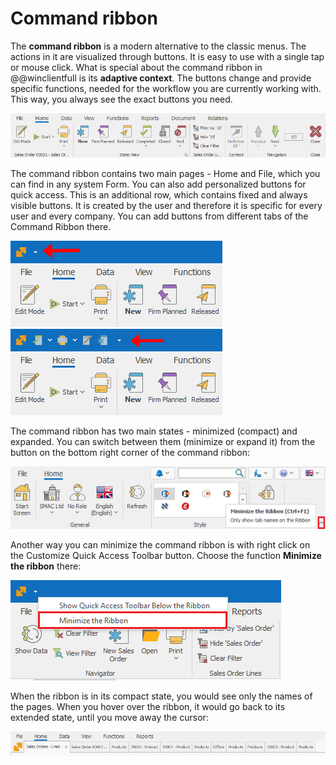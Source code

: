 # Command ribbon 

The <b>command ribbon</b> is a modern alternative to the classic menus. The actions in it are visualized through buttons. It is easy to use with a single tap or mouse click. What is special about the command ribbon in @@winclientfull is its <b>adaptive context</b>. The buttons change and provide specific functions, needed for the workflow you are currently working with. This way, you always see the exact buttons you need.
 
![The command ribbon](pictures/command-ribbon.png)

The command ribbon contains two main pages - Home and File, which you can find in any system Form. You can also add personalized buttons for quick access. This is an additional row, which contains fixed and always visible buttons. It is created by the user and therefore it is specific for every user and every company. You can add buttons from different tabs of the Command Ribbon there.

![Command ribbon home](pictures/ribbon-home.png)     ![Command ribbon file](pictures/ribbon-file.png) 

The command ribbon has two main states - minimized (compact) and expanded. You can switch between them (minimize or expand it) from the button on the bottom right corner of the command ribbon:
 
![Minimize the ribbon with a button](pictures/minimize-ribbon-button.png) 

Another way you can minimize the command ribbon is with right click on the Customize Quick Access Toolbar button. Choose the function <b>Minimize the ribbon</b> there:

![Minimize the ribbon with an action](pictures/minimize-ribbon-action.png) 

When the ribbon is in its compact state, you would see only the names of the pages. When you hover over the ribbon, it would go back to its extended state, until you move away the cursor:

![Minimized ribbon](pictures/minimized-ribbon.png) 
